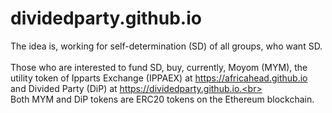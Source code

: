 # dividedparty.github.io
The idea is, working for self-determination (SD) of all groups, who want SD.<br><br>
Those who are interested to fund SD, buy, currently, Moyom (MYM), the utility token of Ipparts Exchange (IPPAEX) at https://africahead.github.io and Divided Party (DiP) at https://dividedparty.github.io.<br><br>
Both MYM and DiP tokens are ERC20 tokens on the Ethereum blockchain.


